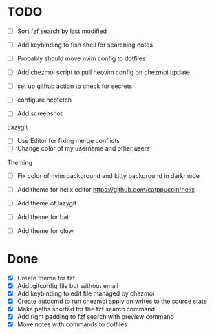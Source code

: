 
# TODO
- [ ] Sort fzf search by last modified
- [ ] Add keybinding to fish shell for searching notes
- [ ] Probably should move nvim config to dotfiles
- [ ] Add chezmoi script to pull neovim config on chezmoi update

- [ ] set up github action to check for secrets
- [ ] configure neofetch 
- [ ] Add screenshot 

Lazygit
  - [ ] Use Editor for fixing merge conflicts
  - [ ] Change color of my username and other users

Theming
- [ ] Fix color of nvim background and kitty background in darkmode
- [ ] Add theme for helix editor https://github.com/catppuccin/helix
- [ ] Add theme of lazygit
- [ ] Add theme for bat
- [ ] Add theme for glow




# Done
- [X] Create theme for fzf
- [X] Add .gitconfig file but without email 
- [X] Add keybinding to edit file managed by chezmoi
- [X] Create autocmd to run chezmoi apply on writes to the source state
- [X] Make paths shorted for the fzf search command
- [X] Add right padding to fzf search with preview command
- [X] Move notes with commands to dotfiles
